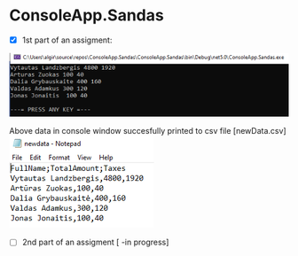 # ConsoleApp.Sandas

- [x] 1st part of an assigment:

![Screenshot](SandasPNG.png)

Above data in console window succesfully printed to csv file [newData.csv] 
![Screenshot](newData.png)
- [ ] 2nd part of an assigment [ -in progress]
